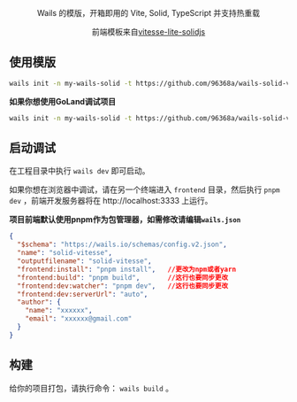 <p align="center">Wails 的模版，开箱即用的 Vite, Solid, TypeScript 并支持热重载</p>

<p align="center">前端模板来自<a href="https://github.com/96368a/vitesse-lite-solidjs">vitesse-lite-solidjs</a></p>

## 使用模版

```bash
wails init -n my-wails-solid -t https://github.com/96368a/wails-solid-vitesse-template
```

**如果你想使用GoLand调试项目**

```bash
wails init -n my-wails-solid -t https://github.com/96368a/wails-solid-vitesse-template -ide goland
```

## 启动调试

在工程目录中执行 `wails dev` 即可启动。

如果你想在浏览器中调试，请在另一个终端进入 `frontend` 目录，然后执行 `pnpm dev` ，前端开发服务器将在 http://localhost:3333 上运行。

**项目前端默认使用pnpm作为包管理器，如需修改请编辑`wails.json`**

```json
{
  "$schema": "https://wails.io/schemas/config.v2.json",
  "name": "solid-vitesse",
  "outputfilename": "solid-vitesse",
  "frontend:install": "pnpm install", 	//更改为npm或者yarn
  "frontend:build": "pnpm build",		//这行也要同步更改
  "frontend:dev:watcher": "pnpm dev",	//这行也要同步更改
  "frontend:dev:serverUrl": "auto",
  "author": {
    "name": "xxxxxx",
    "email": "xxxxxx@gmail.com"
  }
}
```



## 构建

给你的项目打包，请执行命令： `wails build` 。

